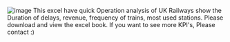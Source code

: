 ![image](https://github.com/user-attachments/assets/51c72619-2476-4966-af91-dee53dc77476)
This excel have quick Operation analysis of UK Railways show the Duration of delays, revenue, frequency of trains, most used stations. 
Please download and view the excel book. If you want to see more KPI's, Please contact :)
